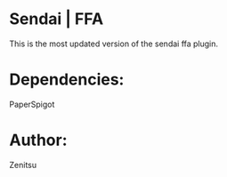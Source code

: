 # Sendai | FFA
This is the most updated version of the sendai ffa plugin.

# Dependencies:
PaperSpigot

# Author:
Zenitsu
